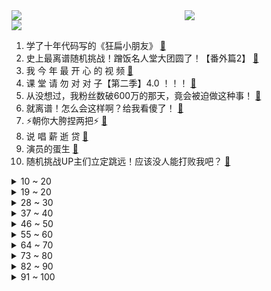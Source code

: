 <div >
	<a style="float:left;width:55%;" href = "https://github.com/anuraghazra/github-readme-stats">
	 <img src = "https://github-readme-stats.vercel.app/api?username=iuuuuuaena&theme=buefy&show_icons=true"/>
	</a>
	<a  style="float:right;width:45%" href = "https://github.com/anuraghazra/github-readme-stats">
	 <img  src="https://github-readme-stats.vercel.app/api/top-langs/?username=anuraghazra&layout=compact"/>
	</a>
	</div>

[![](https://img.shields.io/badge/jxd-@jxdgogogo.xyz-yellowgreen.svg)](https://www.jxdgogogo.xyz)<br>
1. 学了十年代码写的《狂扁小朋友》 [:link:](//www.bilibili.com/video/BV1AU4y1u7Uo) <br>
2. 史上最离谱随机挑战！蹭饭名人堂大团圆了！【番外篇2】 [:link:](//www.bilibili.com/video/BV1zQ4y1U73y) <br>
3. 我 今 年 最 开 心 的 视 频 [:link:](//www.bilibili.com/video/BV15L4y1i73a) <br>
4. 课 堂 请 勿 对 对 子【第二季】4.0 ！！！ [:link:](//www.bilibili.com/video/BV1mR4y1t7DF) <br>
5. 从没想过，我粉丝数破600万的那天，竟会被迫做这种事！ [:link:](//www.bilibili.com/video/BV1r34y1d7oG) <br>
6. 就离谱！怎么会这样啊？给我看傻了！ [:link:](//www.bilibili.com/video/BV1MP4y1L7aw) <br>
7. ⚡朝你大胯捏两把⚡ [:link:](//www.bilibili.com/video/BV1VL411g7U9) <br>
8. 说 唱 薪 逝 贷 [:link:](//www.bilibili.com/video/BV16S4y1d7fh) <br>
9. 演员的蛋生 [:link:](//www.bilibili.com/video/BV1iQ4y1U7D6) <br>
10. 随机挑战UP主们立定跳远！应该没人能打败我吧？ [:link:](//www.bilibili.com/video/BV13Y411472j) <br>
<details>
<summary>10 ~ 20</summary>

11. 狗是谁？ [:link:](//www.bilibili.com/video/BV13b4y1b7ca) <br>
12. 先 礼 后 兵  ，乱 世 大 鹅 ！ [:link:](//www.bilibili.com/video/BV1aQ4y1U72W) <br>
13. 总是胡思乱想、心累、焦虑？如何停止精神内耗？ [:link:](//www.bilibili.com/video/BV1XP4y1G7gi) <br>
14. 史上最离谱随机挑战！他们终于回家吃饭了！【番外篇】 [:link:](//www.bilibili.com/video/BV1EU4y1u7tH) <br>
15. 美国警察：放心只是做个笔录！（挥棒 [:link:](//www.bilibili.com/video/BV163411t794) <br>
16. 司马南：联想的金融帝国——钱生钱，资本永不眠 （联想系列7） [:link:](//www.bilibili.com/video/BV1j44y1Y7mT) <br>
17. 【时代少年团】《这福气给你要不要》之拿来吧！硬菜 [:link:](//www.bilibili.com/video/BV1Eh41147Je) <br>
18. 耗3小时，做500根串串，我已经能去楼下开店了。 [:link:](//www.bilibili.com/video/BV1cF411a7Wr) <br>
19. ⚡️你 妈 妈 的 歌 声 里⚡️ [:link:](//www.bilibili.com/video/BV1Fq4y1g7rM) <br>
</details>
<details>
<summary>19 ~ 20</summary>

20. “太阳啊，拥抱我吧” [:link:](//www.bilibili.com/video/BV1gh41147w6) <br>
21. 就XX离谱！锐评辉夜大小姐漫画骚操作！UP主看完直接高喊退钱！ [:link:](//www.bilibili.com/video/BV1Wf4y1M71Y) <br>
22. 许三多孤身入敌！老A全军覆没？《士兵突击》P8 [:link:](//www.bilibili.com/video/BV1XF411h7w7) <br>
23. deep♂夹奥特曼：致以自由♂的人 [:link:](//www.bilibili.com/video/BV1m341187NU) <br>
24. 5分钟，教你做个自动化软件拿来办公、刷副本、回微信 | 源码公开，开箱即用 [:link:](//www.bilibili.com/video/BV1T34y1o73U) <br>
25. ⚡人 类 带 货 天 花 板⚡ [:link:](//www.bilibili.com/video/BV1uL4y1i7Sp) <br>
26. 梅菜扣肉咬人事件 [:link:](//www.bilibili.com/video/BV1R341187wL) <br>
27. 【STN快报第六季10】元宇宙里的屎蛋，说不定真是温斯顿了 [:link:](//www.bilibili.com/video/BV1pL4y1i7nL) <br>
28. “新的故事，已经开始” [:link:](//www.bilibili.com/video/BV1oU4y1K72T) <br>
</details>
<details>
<summary>28 ~ 30</summary>

29. 笑拉了，这脚掌是人能做到的？【阅片无数动漫篇27】 [:link:](//www.bilibili.com/video/BV1aQ4y1U7qo) <br>
30. 前方高能！《孤勇者》女声版 超A燃炸！！ [:link:](//www.bilibili.com/video/BV1dS4y197kY) <br>
31. 寻光计划开启！我们在寻找更多热爱动画的你们 [:link:](//www.bilibili.com/video/BV1mg411P7W2) <br>
32. 最有意义的食堂羊肉，到底能有多好吃？ [:link:](//www.bilibili.com/video/BV1VS4y1R7n6) <br>
33. 【羊巴鲁】你 也 想 起 舞 吗？ [:link:](//www.bilibili.com/video/BV1ph41147uF) <br>
34. 深入讨论网络暴力与键盘侠【哥谭噩梦】 [:link:](//www.bilibili.com/video/BV1rQ4y1U78q) <br>
35. 走心！做到百万粉后…我们要离开北京了！结束北漂！ [:link:](//www.bilibili.com/video/BV1UR4y1t7i2) <br>
36. 外国消防员：早知道中国消防员这样，我就不来了 [:link:](//www.bilibili.com/video/BV1QU4y1M7aq) <br>
37. 最后那一刻，我看到了老弟对老爸深深的爱。 [:link:](//www.bilibili.com/video/BV1iQ4y1U7k4) <br>
</details>
<details>
<summary>37 ~ 40</summary>

38. 球辅导2.0 [:link:](//www.bilibili.com/video/BV1NP4y1L7FY) <br>
39. 【全职高手】千机伞13种全形态等比例 ！！ [:link:](//www.bilibili.com/video/BV1Wb4y1b7zX) <br>
40. 和敬汉卿用大铁锅炖牛肉，请老铁粉大口吃肉，大碗喝肉汤 [:link:](//www.bilibili.com/video/BV1nr4y1k7bA) <br>
41. 蹭饭回馈，一道萝卜鸡蛋送给朋友！ [:link:](//www.bilibili.com/video/BV1dF411h767) <br>
42. 磨出的水泡里的液体是什么？要不要戳破！ [:link:](//www.bilibili.com/video/BV15L411M7M6) <br>
43. 海贼王动画1000集1000秒特别纪念PV视频，配上各时期OP BGM，感动！ [:link:](//www.bilibili.com/video/BV1NL411M7w5) <br>
44. 《原神》胡桃手书「元气满满的一天><！」 [:link:](//www.bilibili.com/video/BV1of4y1N77G) <br>
45. 跨越整个中国，奔赴祖国四角，给你一场身临其境的观星体验！ [:link:](//www.bilibili.com/video/BV1u34y1o7pB) <br>
46. 试吃杭州23000条评论的火爆面馆！一碗103块，浇头竟堆成一座山…… [:link:](//www.bilibili.com/video/BV1DL411T7WH) <br>
</details>
<details>
<summary>46 ~ 50</summary>

47. 【刻晴生贺读信】等你回到璃月，我们再慢慢叙旧~ [:link:](//www.bilibili.com/video/BV16q4y167uq) <br>
48. 狗来都记全了 [:link:](//www.bilibili.com/video/BV1eg411N7iX) <br>
49. 【医学博士】室友闻不到自己脚臭怎么办？丨如何祛除脚臭？ [:link:](//www.bilibili.com/video/BV1Uq4y167Bz) <br>
50. 【罗翔】诬告别人什么罪，你也要判什么罪！诬告与反坐 [:link:](//www.bilibili.com/video/BV1qY411x7gJ) <br>
51. 抽电子烟一年不来大姨妈？揭秘新型毒品，一碰成瘾！ [:link:](//www.bilibili.com/video/BV1Sq4y1u7dr) <br>
52. 日本重量级创作歌手宇多田光正式入驻B站！ [:link:](//www.bilibili.com/video/BV1ZU4y1K7N7) <br>
53. 如果你在11月23日看到了，希望你不要在今天留下遗憾，而是收获感动！ [:link:](//www.bilibili.com/video/BV1T34y1o7AD) <br>
54. 《 M C 寄生虫爆发（3） 》豆瓣：6.6分 [:link:](//www.bilibili.com/video/BV1XU4y1M7f8) <br>
55. S11谁最能漏刀？498场录像大统计，看看谁的基本功最扎实！ [:link:](//www.bilibili.com/video/BV19U4y1M7RG) <br>
</details>
<details>
<summary>55 ~ 60</summary>

56. 老师提刀上课，怒将400多名学渣培养到了大学，总统亲自为他颁奖 [:link:](//www.bilibili.com/video/BV1D341187TZ) <br>
57. POV：亚洲小孩在白人小孩面前打开了午餐盒 [:link:](//www.bilibili.com/video/BV1BR4y1x7N3) <br>
58. 辣根咕哒豆？ [:link:](//www.bilibili.com/video/BV17h41147em) <br>
59. “全网高校浴室扣费最快挑战”总结 [:link:](//www.bilibili.com/video/BV1dq4y1u7iP) <br>
60. 探访美国福特汽车餐厅，美国底层蓝领工人吃什么？400元硬核菜！！ [:link:](//www.bilibili.com/video/BV1GY41147tp) <br>
61. ⚡瓜 如 雪⚡ [:link:](//www.bilibili.com/video/BV1dP4y157m1) <br>
62. 干净又卫生！探访评分最高的印度餐厅，吃到上头，多少带点臭 [:link:](//www.bilibili.com/video/BV1WL4y1i7cF) <br>
63. 现在当服务员都要会跳舞了吗？饭吃一半儿被当场尬住【怎么这么值ep34-怂火锅】 [:link:](//www.bilibili.com/video/BV1d34y1d7MP) <br>
64. 滚！ [:link:](//www.bilibili.com/video/BV1vb4y1b7nv) <br>
</details>
<details>
<summary>64 ~ 70</summary>

65. 大海退潮后，大庆赶海遇见石头一样的红色海葵，还有长腿八爪鱼 [:link:](//www.bilibili.com/video/BV1234y1d7KW) <br>
66. 检讨书的天花板，语文老师说这篇文章太风骚了，我读不出口！ [:link:](//www.bilibili.com/video/BV1wh41147oa) <br>
67. 《 从 你 的 全 卡 池 路 过 》 [:link:](//www.bilibili.com/video/BV1LL411M7hd) <br>
68. 被国货的团结给整破防了 [:link:](//www.bilibili.com/video/BV1BQ4y1U7kK) <br>
69. 我迟早笑死在金蝉的语音里 [:link:](//www.bilibili.com/video/BV1KS4y1R7Mh) <br>
70. 【特效向】三 国 第 一 猛 将 [:link:](//www.bilibili.com/video/BV1jr4y1k75T) <br>
71. 《关于我感冒之后获得了周迅声音体验卡这件事》 [:link:](//www.bilibili.com/video/BV16Q4y1v7CA) <br>
72. 印度刨冰老头，2年不见！梦回2019年，我的衣服和我大爷都没变！ [:link:](//www.bilibili.com/video/BV1sr4y1k7FK) <br>
73. 《斛珠夫人》就是烂剧烂剧烂剧烂剧！！！ [:link:](//www.bilibili.com/video/BV15r4y1k7NA) <br>
</details>
<details>
<summary>73 ~ 80</summary>

74. 这场仗如果我们不打，就是我们的下一代要打 [:link:](//www.bilibili.com/video/BV1FY41147p5) <br>
75. 水，住进去~ [:link:](//www.bilibili.com/video/BV1Z34y1d7YL) <br>
76. 【街头恶作剧挑战43】男生：这个熊好像会动 女生：放P 你出现幻觉了吧 [:link:](//www.bilibili.com/video/BV1tQ4y1U7V3) <br>
77. 中 国 人 不 骗 中 国 人 ！ [:link:](//www.bilibili.com/video/BV1sU4y1u746) <br>
78. 宇宙中最像地球的10个行星，有水有陆地，真有另一个世界不成？ [:link:](//www.bilibili.com/video/BV1QP4y1G7km) <br>
79. 在下钟离，有何贵干(1) [:link:](//www.bilibili.com/video/BV1xb4y1b7ic) <br>
80. 《 让 废 话 飞 》 [:link:](//www.bilibili.com/video/BV11q4y1u7Dv) <br>
81. 我买到了前女友前男友的礼物盲盒！？ [:link:](//www.bilibili.com/video/BV1Hg411N7mn) <br>
82. 有老婆的，真!~老婆饼 [:link:](//www.bilibili.com/video/BV1UY411x787) <br>
</details>
<details>
<summary>82 ~ 90</summary>

83. 降温了，25怼一顿自助小火锅有酒有肉，真带劲 [:link:](//www.bilibili.com/video/BV1PY41147RK) <br>
84. 【4K60FPS】梅艳芳《夕阳之歌 》告别现场！这是一个传奇！ [:link:](//www.bilibili.com/video/BV1j34y1o7SK) <br>
85. MAGA民兵后续：小城基诺沙成为全美政治分裂暴风眼 [:link:](//www.bilibili.com/video/BV1fq4y167sC) <br>
86. 男生为铺垫求婚用纸戒指，拿出真钻戒瞬间绷不住了：未来一直有你 [:link:](//www.bilibili.com/video/BV13q4y167fd) <br>
87. 四首感动世界的万人大合唱，旋律一响让人泪目，送给身处低谷的你 [:link:](//www.bilibili.com/video/BV1KL411g74R) <br>
88. 第三章：婉平争舞献明堂【舞千年】 [:link:](//www.bilibili.com/video/BV17L411M7uF) <br>
89. 【合集】安阳大狗咬人事件（加更彩蛋） [:link:](//www.bilibili.com/video/BV1FY41147T4) <br>
90. 无意发现童年回忆里的街边关东煮~没想到10年前我真吃过!美食探店/无广试吃员 [:link:](//www.bilibili.com/video/BV1Yh411477q) <br>
91. 第一次来，没什么才艺，给大家表演个变脸吧... [:link:](//www.bilibili.com/video/BV1cq4y1r7sV) <br>
</details>
<details>
<summary>91 ~ 100</summary>

92. 这才是国服关羽的拉扯，血战到底不死不休！【高燃集锦44期】 [:link:](//www.bilibili.com/video/BV12q4y167Ps) <br>
93. FPX.Doinb 断开连接 感谢你 老队长 祝未来一切顺利 [:link:](//www.bilibili.com/video/BV1mq4y167Da) <br>
94. 从皮到核都是红的“中国芯”苹果，馋了吗？ [:link:](//www.bilibili.com/video/BV1Ef4y1M7dV) <br>
95. 【电竞星快报】转会大地震！(WIN号) 上次像这么劲爆的转会还是在上次...（第三季43期） [:link:](//www.bilibili.com/video/BV1MU4y1u7Aw) <br>
96. 让你不敢再熬夜的睡眠真相：用5种伤害把自己作死，无法补救！如何打造黄金睡眠周期？ [:link:](//www.bilibili.com/video/BV14q4y167xt) <br>
97. 全网高校浴室TOP50 [:link:](//www.bilibili.com/video/BV1dU4y1K7Hb) <br>
98. 当你设置了早起闹钟 [:link:](//www.bilibili.com/video/BV1yq4y167sY) <br>
99. 当你的血量「只有0.01%」受到伤害当场碎裂！！？ [:link:](//www.bilibili.com/video/BV1CL411T7Ws) <br>
100. 海绵宝宝:丧尸围堡（同人电影） [:link:](//www.bilibili.com/video/BV1yR4y1x7gg) <br>
</details>
